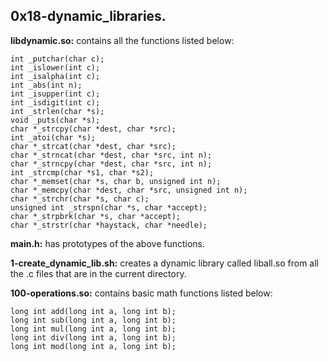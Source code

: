 ## 0x18-dynamic_libraries.

**libdynamic.so:** contains all the functions listed below:

```
int _putchar(char c);
int _islower(int c);
int _isalpha(int c);
int _abs(int n);
int _isupper(int c);
int _isdigit(int c);
int _strlen(char *s);
void _puts(char *s);
char *_strcpy(char *dest, char *src);
int _atoi(char *s);
char *_strcat(char *dest, char *src);
char *_strncat(char *dest, char *src, int n);
char *_strncpy(char *dest, char *src, int n);
int _strcmp(char *s1, char *s2);
char *_memset(char *s, char b, unsigned int n);
char *_memcpy(char *dest, char *src, unsigned int n);
char *_strchr(char *s, char c);
unsigned int _strspn(char *s, char *accept);
char *_strpbrk(char *s, char *accept);
char *_strstr(char *haystack, char *needle);
```
**main.h:** has prototypes of the above functions.

**1-create_dynamic_lib.sh:** creates a dynamic library called liball.so from all the .c files that are in the current directory.

**100-operations.so:** contains basic math functions listed below:

```
long int add(long int a, long int b);
long int sub(long int a, long int b);
long int mul(long int a, long int b);
long int div(long int a, long int b);
long int mod(long int a, long int b);
```
